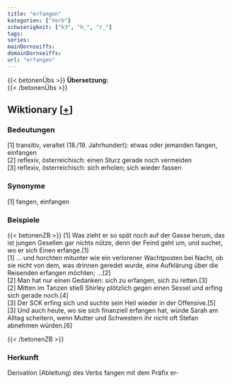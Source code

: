 ```yaml
---
title: "erfangen"
kategorien: ["Verb"]
schwierigkeit: ["k3", "h_", "r_"]
tags:
series:
mainDornseiffs:
domainDornseiffs:
url: "erfangen"
---
```


{{< betonenÜbs >}}
**Übersetzung:**  
{{< /betonenÜbs >}}

## Wiktionary [[+](https://de.wiktionary.org/wiki/erfangen)]

### Bedeutungen
[1] transitiv, veraltet (18./19. Jahrhundert): etwas oder jemanden fangen, einfangen  
[2] reflexiv, österreichisch: einen Sturz gerade noch vermeiden  
[3] reflexiv, österreichisch: sich erholen; sich wieder fassen  

### Synonyme
[1] fangen, einfangen  

### Beispiele
{{< betonenZB >}}
[1] Was zieht er so spät noch auf der Gasse herum, das ist jungen Gesellen gar nichts nütze, denn der Feind geht um, und suchet, wo er sich Einen erfange.[1]  
[1] … und horchten mitunter wie ein verlorener Wachtposten bei Nacht, ob sie nicht von dem, was drinnen geredet wurde, eine Aufklärung über die Reisenden erfangen möchten; …[2]  
[2] Man hat nur einen Gedanken: sich zu erfangen, sich zu retten.[3]  
[2] Mitten im Tanzen stieß Shirley plötzlich gegen einen Sessel und erfing sich gerade noch.[4]  
[3] Der SCK erfing sich und suchte sein Heil wieder in der Offensive.[5]  
[3] Und auch heute, wo sie sich finanziell erfangen hat, würde Sarah am Alltag scheitern, wenn Mutter und Schwestern ihr nicht oft Stefan abnehmen würden.[6]  

{{< /betonenZB >}}
### Herkunft
Derivation (Ableitung) des Verbs fangen mit dem Präfix er-  


